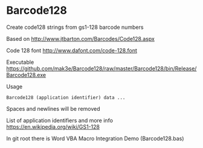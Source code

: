 # Barcode128
Create code128 strings from gs1-128 barcode numbers

Based on http://www.jtbarton.com/Barcodes/Code128.aspx

Code 128 font http://www.dafont.com/code-128.font

Executable https://github.com/mak3e/Barcode128/raw/master/Barcode128/bin/Release/Barcode128.exe

Usage

```
Barcode128 (application identifier) data ...
```
Spaces and newlines will be removed

List of application identifiers and more info https://en.wikipedia.org/wiki/GS1-128

In git root there is Word VBA Macro Integration Demo (Barcode128.bas)
